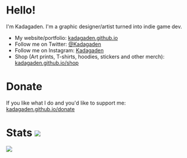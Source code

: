 # Hello!

I'm Kadagaden. I'm a graphic designer/artist turned into indie game dev.

- My website/portfolio: [kadagaden.github.io](https://kadagaden.github.io)
- Follow me on Twitter: [@Kadagaden](https://twitter.com/Kadagaden)
- Follow me on Instagram: [Kadagaden](https://www.instagram.com/Kadagaden)
- Shop (Art prints, T-shirts, hoodies, stickers and other merch): [kadagaden.github.io/shop](https://kadagaden.github.io/shop)

# Donate

If you like what I do and you'd like to support me: [kadagaden.github.io/donate](https://kadagaden.github.io/donate)

# Stats <img src="https://i.imgur.com/K6ZW3T3.png"/>

<a href="https://github.com/kadagaden">
  <img align="center" src="https://github-readme-stats.vercel.app/api?username=Kadagaden&show_icons=true&include_all_commits=false&line_height=33&theme=graywhite" />
</a>
